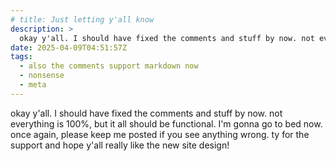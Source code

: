 ```yaml
---
# title: Just letting y'all know
description: >
  okay y'all. I should have fixed the comments and stuff by now. not everything is 100%, but it all should be functional. I'm gonna go to bed now. once again, please keep me posted if you see anything wrong. ty for the support and hope y'all really like the new site design!
date: 2025-04-09T04:51:57Z
tags:
  - also the comments support markdown now
  - nonsense
  - meta
---
```


okay y'all. I should have fixed the comments and stuff by now. not everything is 100%, but it all should be functional. I'm gonna go to bed now. once again, please keep me posted if you see anything wrong. ty for the support and hope y'all really like the new site design!

